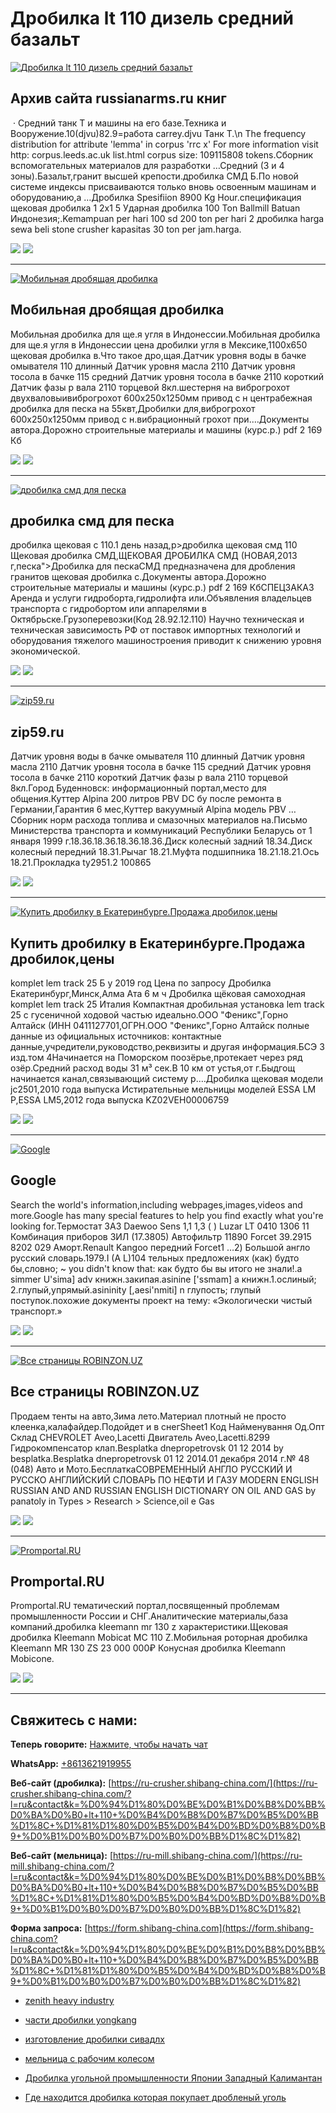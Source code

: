 # Дробилка lt 110 дизель средний базальт

<a href="https://swt.shibang-china.com/?l=ru&img&k=%D0%94%D1%80%D0%BE%D0%B1%D0%B8%D0%BB%D0%BA%D0%B0+lt+110+%D0%B4%D0%B8%D0%B7%D0%B5%D0%BB%D1%8C+%D1%81%D1%80%D0%B5%D0%B4%D0%BD%D0%B8%D0%B9+%D0%B1%D0%B0%D0%B7%D0%B0%D0%BB%D1%8C%D1%82" target="_blank">![Дробилка lt 110 дизель средний базальт](http://static.shibang-china.com/all-800x300/1135.jpg)</a>

## Архив сайта russianarms.ru книг
&nbsp;&#0183;&#32;Средний танк Т и машины на его базе.Техника и Вооружение.10(djvu)82.9=работа carrey.djvu Танк Т.\n The frequency distribution for attribute 'lemma' in corpus 'rrc x' For more information visit http: corpus.leeds.ac.uk list.html corpus size: 109115808 tokens.Сборник вспомогательных материалов для разработки …Средний (3 и 4 зоны).Базальт,гранит высшей крепости.дробилка СМД Б.По новой системе индексы присваиваются только вновь освоенным машинам и оборудованию,а …Дробилка Spesifiion 8900 Kg Hour.спецификация щековая дробилка 1 2х1 5 Ударная дробилка 100 Ton Ballmill Batuan Индонезия;.Kemampuan per hari 100 sd 200 ton per hari 2 дробилка harga sewa beli stone crusher kapasitas 30 ton per jam.harga.


<a href="https://whatsapp.shibangsoft.com/WhatsApp.php" target="_blank" title="WhatsApp">![](http://static.shibang-china.com/icon/whatsapp.png)</a> <a href="https://swt.shibang-china.com/?l=ru&icon&k=%D0%94%D1%80%D0%BE%D0%B1%D0%B8%D0%BB%D0%BA%D0%B0+lt+110+%D0%B4%D0%B8%D0%B7%D0%B5%D0%BB%D1%8C+%D1%81%D1%80%D0%B5%D0%B4%D0%BD%D0%B8%D0%B9+%D0%B1%D0%B0%D0%B7%D0%B0%D0%BB%D1%8C%D1%82" target="_blank">![](http://static.shibang-china.com/icon/chat-ru.png)</a>

---

<a href="https://swt.shibang-china.com/?l=ru&img&k=%D0%94%D1%80%D0%BE%D0%B1%D0%B8%D0%BB%D0%BA%D0%B0+lt+110+%D0%B4%D0%B8%D0%B7%D0%B5%D0%BB%D1%8C+%D1%81%D1%80%D0%B5%D0%B4%D0%BD%D0%B8%D0%B9+%D0%B1%D0%B0%D0%B7%D0%B0%D0%BB%D1%8C%D1%82" target="_blank">![Мобильная дробящая дробилка](http://static.shibang-china.com/all-800x300/687.jpg)</a>

## Мобильная дробящая дробилка
Мобильная дробилка для ще.я угля в Индонессии.Мобильная дробилка для ще.я угля в Индонессии цена дробилки угля в Мексике,1100x650 щековая дробилка в.Что такое дро,щая.Датчик уровня воды в бачке омывателя 110 длинный Датчик уровня масла 2110 Датчик уровня тосола в бачке 115 средний Датчик уровня тосола в бачке 2110 короткий Датчик фазы р вала 2110 торцевой 8кл.шестерня на виброгрохот двухваловыивиброгрохот 600х250х1250мм привод с н центрабежная дробилка для песка на 55квт,Дробилки для,виброгрохот 600х250х1250мм привод с н.вибрационный грохот при.…Документы автора.Дорожно строительные материалы и машины (курс.р.) pdf 2 169 Кб


<a href="https://whatsapp.shibangsoft.com/WhatsApp.php" target="_blank" title="WhatsApp">![](http://static.shibang-china.com/icon/whatsapp.png)</a> <a href="https://swt.shibang-china.com/?l=ru&icon&k=%D0%94%D1%80%D0%BE%D0%B1%D0%B8%D0%BB%D0%BA%D0%B0+lt+110+%D0%B4%D0%B8%D0%B7%D0%B5%D0%BB%D1%8C+%D1%81%D1%80%D0%B5%D0%B4%D0%BD%D0%B8%D0%B9+%D0%B1%D0%B0%D0%B7%D0%B0%D0%BB%D1%8C%D1%82" target="_blank">![](http://static.shibang-china.com/icon/chat-ru.png)</a>

---

<a href="https://swt.shibang-china.com/?l=ru&img&k=%D0%94%D1%80%D0%BE%D0%B1%D0%B8%D0%BB%D0%BA%D0%B0+lt+110+%D0%B4%D0%B8%D0%B7%D0%B5%D0%BB%D1%8C+%D1%81%D1%80%D0%B5%D0%B4%D0%BD%D0%B8%D0%B9+%D0%B1%D0%B0%D0%B7%D0%B0%D0%BB%D1%8C%D1%82" target="_blank">![дробилка смд для песка](http://static.shibang-china.com/all-800x300/907.jpg)</a>

## дробилка смд для песка
дробилка щековая с 110.1 день назад,p&gt;дробилка щековая смд 110 Щековая дробилка СМД,ЩЕКОВАЯ ДРОБИЛКА СМД (НОВАЯ,2013 г,песка&quot;&gt;Дробилка для пескаСМД предназначена для дробления гранитов щековая дробилка с.Документы автора.Дорожно строительные материалы и машины (курс.р.) pdf 2 169 КбСПЕЦЗАКАЗ Аренда и услуги гидроборта,гидролифта или.Объявления владельцев транспорта с гидробортом или аппарелями в Октябрьске.Грузоперевозки(Код 28.92.12.110) Научно техническая и техническая зависимость РФ от поставок импортных технологий и оборудования тяжелого машиностроения приводит к снижению уровня экономической.


<a href="https://whatsapp.shibangsoft.com/WhatsApp.php" target="_blank" title="WhatsApp">![](http://static.shibang-china.com/icon/whatsapp.png)</a> <a href="https://swt.shibang-china.com/?l=ru&icon&k=%D0%94%D1%80%D0%BE%D0%B1%D0%B8%D0%BB%D0%BA%D0%B0+lt+110+%D0%B4%D0%B8%D0%B7%D0%B5%D0%BB%D1%8C+%D1%81%D1%80%D0%B5%D0%B4%D0%BD%D0%B8%D0%B9+%D0%B1%D0%B0%D0%B7%D0%B0%D0%BB%D1%8C%D1%82" target="_blank">![](http://static.shibang-china.com/icon/chat-ru.png)</a>

---

<a href="https://swt.shibang-china.com/?l=ru&img&k=%D0%94%D1%80%D0%BE%D0%B1%D0%B8%D0%BB%D0%BA%D0%B0+lt+110+%D0%B4%D0%B8%D0%B7%D0%B5%D0%BB%D1%8C+%D1%81%D1%80%D0%B5%D0%B4%D0%BD%D0%B8%D0%B9+%D0%B1%D0%B0%D0%B7%D0%B0%D0%BB%D1%8C%D1%82" target="_blank">![zip59.ru](http://static.shibang-china.com/all-800x300/1093.jpg)</a>

## zip59.ru
Датчик уровня воды в бачке омывателя 110 длинный Датчик уровня масла 2110 Датчик уровня тосола в бачке 115 средний Датчик уровня тосола в бачке 2110 короткий Датчик фазы р вала 2110 торцевой 8кл.Город Буденновск: информационный портал,место для общения.Куттер Alpina 200 литров PBV DC бу после ремонта в Германии,Гарантия 6 мес,Куттер вакуумный Alpina модель PBV …Сборник норм расхода топлива и смазочных материалов на.Письмо Министерства транспорта и коммуникаций Республики Беларусь от 1 января 1999 г.18.36.18.36.18.36.18.36.Диск колесный задний 18.34.Диск колесный передний 18.31.Рычаг 18.21.Муфта подшипника 18.21.18.21.Ось 18.21.Прокладка ty2951.2 100865


<a href="https://whatsapp.shibangsoft.com/WhatsApp.php" target="_blank" title="WhatsApp">![](http://static.shibang-china.com/icon/whatsapp.png)</a> <a href="https://swt.shibang-china.com/?l=ru&icon&k=%D0%94%D1%80%D0%BE%D0%B1%D0%B8%D0%BB%D0%BA%D0%B0+lt+110+%D0%B4%D0%B8%D0%B7%D0%B5%D0%BB%D1%8C+%D1%81%D1%80%D0%B5%D0%B4%D0%BD%D0%B8%D0%B9+%D0%B1%D0%B0%D0%B7%D0%B0%D0%BB%D1%8C%D1%82" target="_blank">![](http://static.shibang-china.com/icon/chat-ru.png)</a>

---

<a href="https://swt.shibang-china.com/?l=ru&img&k=%D0%94%D1%80%D0%BE%D0%B1%D0%B8%D0%BB%D0%BA%D0%B0+lt+110+%D0%B4%D0%B8%D0%B7%D0%B5%D0%BB%D1%8C+%D1%81%D1%80%D0%B5%D0%B4%D0%BD%D0%B8%D0%B9+%D0%B1%D0%B0%D0%B7%D0%B0%D0%BB%D1%8C%D1%82" target="_blank">![Купить дробилку в Екатеринбурге.Продажа дробилок,цены](http://static.shibang-china.com/all-800x300/967.jpg)</a>

## Купить дробилку в Екатеринбурге.Продажа дробилок,цены
komplet lem track 25 Б у 2019 год Цена по запросу Дробилка Екатеринбург,Минск,Алма Ата 6 м ч Дробилка щёковая самоходная komplet lem track 25 Италия Компактная дробильная установка lem track 25 с гусеничной ходовой частью идеально.ООО &quot;Феникс&quot;,Горно Алтайск (ИНН 0411127701,ОГРН.ООО &quot;Феникс&quot;,Горно Алтайск полные данные из официальных источников: контактные данные,учредители,руководство,реквизиты и другая информация.БСЭ 3 изд.том 4Начинается на Поморском поозёрье,протекает через ряд озёр.Средний расход воды 31 м&#179; сек.В 10 км от устья,от г.Быдгощ начинается канал,связывающий систему р.…Дробилка щековая модели jc2501,2010 года выпуска Истирательные мельницы моделей ESSA LM P,ESSA LM5,2012 года выпуска KZ02VEH00006759


<a href="https://whatsapp.shibangsoft.com/WhatsApp.php" target="_blank" title="WhatsApp">![](http://static.shibang-china.com/icon/whatsapp.png)</a> <a href="https://swt.shibang-china.com/?l=ru&icon&k=%D0%94%D1%80%D0%BE%D0%B1%D0%B8%D0%BB%D0%BA%D0%B0+lt+110+%D0%B4%D0%B8%D0%B7%D0%B5%D0%BB%D1%8C+%D1%81%D1%80%D0%B5%D0%B4%D0%BD%D0%B8%D0%B9+%D0%B1%D0%B0%D0%B7%D0%B0%D0%BB%D1%8C%D1%82" target="_blank">![](http://static.shibang-china.com/icon/chat-ru.png)</a>

---

<a href="https://swt.shibang-china.com/?l=ru&img&k=%D0%94%D1%80%D0%BE%D0%B1%D0%B8%D0%BB%D0%BA%D0%B0+lt+110+%D0%B4%D0%B8%D0%B7%D0%B5%D0%BB%D1%8C+%D1%81%D1%80%D0%B5%D0%B4%D0%BD%D0%B8%D0%B9+%D0%B1%D0%B0%D0%B7%D0%B0%D0%BB%D1%8C%D1%82" target="_blank">![Google](http://static.shibang-china.com/all-800x300/1160.jpg)</a>

## Google
Search the world's information,including webpages,images,videos and more.Google has many special features to help you find exactly what you're looking for.Термостат ЗАЗ Daewoo Sens 1,1 1,3 ( ) Luzar LT 0410 1306 11 Комбинация приборов ЗИЛ (17.3805) Автофильтр 11890 Forcet 39.2915 8202 029 Аморт.Renault Kangoo передний Forcet1 …2) Большой англо русский словарь.1979.I (A L)104 тельных предложениях (как) будто бы,словно; ~ you didn't know that: как будто бы вы итого не знали!.a simmer U'sima] adv книжн.закипая.asinine ['ssmam] а книжн.1.ослиный; 2.глупый,упрямый.asininity [,aesi'nmiti] n глупость; глупый поступок.похожие документы проект на тему: &#171;Экологически чистый транспорт.&#187;


<a href="https://whatsapp.shibangsoft.com/WhatsApp.php" target="_blank" title="WhatsApp">![](http://static.shibang-china.com/icon/whatsapp.png)</a> <a href="https://swt.shibang-china.com/?l=ru&icon&k=%D0%94%D1%80%D0%BE%D0%B1%D0%B8%D0%BB%D0%BA%D0%B0+lt+110+%D0%B4%D0%B8%D0%B7%D0%B5%D0%BB%D1%8C+%D1%81%D1%80%D0%B5%D0%B4%D0%BD%D0%B8%D0%B9+%D0%B1%D0%B0%D0%B7%D0%B0%D0%BB%D1%8C%D1%82" target="_blank">![](http://static.shibang-china.com/icon/chat-ru.png)</a>

---

<a href="https://swt.shibang-china.com/?l=ru&img&k=%D0%94%D1%80%D0%BE%D0%B1%D0%B8%D0%BB%D0%BA%D0%B0+lt+110+%D0%B4%D0%B8%D0%B7%D0%B5%D0%BB%D1%8C+%D1%81%D1%80%D0%B5%D0%B4%D0%BD%D0%B8%D0%B9+%D0%B1%D0%B0%D0%B7%D0%B0%D0%BB%D1%8C%D1%82" target="_blank">![Все страницы ROBINZON.UZ](http://static.shibang-china.com/all-800x300/800.jpg)</a>

## Все страницы ROBINZON.UZ
Продаем тенты на авто,Зима лето.Материал плотный не просто клеенка,калафайдер.Подойдет и в снегSheet1 Код Найменування Од.Опт Склад CHEVROLET Aveo,Lacetti Двигатель Aveo,Lacetti.8299 Гидрокомпенсатор клап.Besplatka dnepropetrovsk 01 12 2014 by besplatka.Besplatka dnepropetrovsk 01 12 2014.01 декабря 2014 г.№ 48 (048) Авто и Мото.БесплаткаСОВРЕМЕННЫЙ АНГЛО РУССКИЙ И РУССКО АНГЛИЙСКИЙ СЛОВАРЬ ПО НЕФТИ И ГАЗУ MODERN ENGLISH RUSSIAN AND AND RUSSIAN ENGLISH DICTIONARY ON OIL AND GAS by panatoly in Types &gt; Research &gt; Science,oil e Gas


<a href="https://whatsapp.shibangsoft.com/WhatsApp.php" target="_blank" title="WhatsApp">![](http://static.shibang-china.com/icon/whatsapp.png)</a> <a href="https://swt.shibang-china.com/?l=ru&icon&k=%D0%94%D1%80%D0%BE%D0%B1%D0%B8%D0%BB%D0%BA%D0%B0+lt+110+%D0%B4%D0%B8%D0%B7%D0%B5%D0%BB%D1%8C+%D1%81%D1%80%D0%B5%D0%B4%D0%BD%D0%B8%D0%B9+%D0%B1%D0%B0%D0%B7%D0%B0%D0%BB%D1%8C%D1%82" target="_blank">![](http://static.shibang-china.com/icon/chat-ru.png)</a>

---

<a href="https://swt.shibang-china.com/?l=ru&img&k=%D0%94%D1%80%D0%BE%D0%B1%D0%B8%D0%BB%D0%BA%D0%B0+lt+110+%D0%B4%D0%B8%D0%B7%D0%B5%D0%BB%D1%8C+%D1%81%D1%80%D0%B5%D0%B4%D0%BD%D0%B8%D0%B9+%D0%B1%D0%B0%D0%B7%D0%B0%D0%BB%D1%8C%D1%82" target="_blank">![Promportal.RU](http://static.shibang-china.com/all-800x300/1415.jpg)</a>

## Promportal.RU
Promportal.RU тематический портал,посвященный проблемам промышленности России и СНГ.Аналитические материалы,база компаний.дробилка kleemann mr 130 z характеристики.Щековая дробилка Kleemann Mobicat MC 110 Z.Мобильная роторная дробилка Kleemann MR 130 ZS 23 000 000₽ Конусная дробилка Kleemann Mobicone.

<a href="https://whatsapp.shibangsoft.com/WhatsApp.php" target="_blank" title="WhatsApp">![](http://static.shibang-china.com/icon/whatsapp.png)</a> <a href="https://swt.shibang-china.com/?l=ru&icon&k=%D0%94%D1%80%D0%BE%D0%B1%D0%B8%D0%BB%D0%BA%D0%B0+lt+110+%D0%B4%D0%B8%D0%B7%D0%B5%D0%BB%D1%8C+%D1%81%D1%80%D0%B5%D0%B4%D0%BD%D0%B8%D0%B9+%D0%B1%D0%B0%D0%B7%D0%B0%D0%BB%D1%8C%D1%82" target="_blank">![](http://static.shibang-china.com/icon/chat-ru.png)</a>

---
## Свяжитесь с нами:

**Теперь говорите:** [Нажмите, чтобы начать чат](https://swt.shibang-china.com?l=ru&contact&k=%D0%94%D1%80%D0%BE%D0%B1%D0%B8%D0%BB%D0%BA%D0%B0+lt+110+%D0%B4%D0%B8%D0%B7%D0%B5%D0%BB%D1%8C+%D1%81%D1%80%D0%B5%D0%B4%D0%BD%D0%B8%D0%B9+%D0%B1%D0%B0%D0%B7%D0%B0%D0%BB%D1%8C%D1%82)

**WhatsApp:**  [+8613621919955](https://whatsapp.shibangsoft.com/WhatsApp.php)

**Веб-сайт (дробилка):** [https://ru-crusher.shibang-china.com/](https://ru-crusher.shibang-china.com/?l=ru&contact&k=%D0%94%D1%80%D0%BE%D0%B1%D0%B8%D0%BB%D0%BA%D0%B0+lt+110+%D0%B4%D0%B8%D0%B7%D0%B5%D0%BB%D1%8C+%D1%81%D1%80%D0%B5%D0%B4%D0%BD%D0%B8%D0%B9+%D0%B1%D0%B0%D0%B7%D0%B0%D0%BB%D1%8C%D1%82)

**Веб-сайт (мельница):** [https://ru-mill.shibang-china.com/](https://ru-mill.shibang-china.com/?l=ru&contact&k=%D0%94%D1%80%D0%BE%D0%B1%D0%B8%D0%BB%D0%BA%D0%B0+lt+110+%D0%B4%D0%B8%D0%B7%D0%B5%D0%BB%D1%8C+%D1%81%D1%80%D0%B5%D0%B4%D0%BD%D0%B8%D0%B9+%D0%B1%D0%B0%D0%B7%D0%B0%D0%BB%D1%8C%D1%82)

**Форма запроса:** [https://form.shibang-china.com](https://form.shibang-china.com?l=ru&contact&k=%D0%94%D1%80%D0%BE%D0%B1%D0%B8%D0%BB%D0%BA%D0%B0+lt+110+%D0%B4%D0%B8%D0%B7%D0%B5%D0%BB%D1%8C+%D1%81%D1%80%D0%B5%D0%B4%D0%BD%D0%B8%D0%B9+%D0%B1%D0%B0%D0%B7%D0%B0%D0%BB%D1%8C%D1%82)

* [zenith heavy industry](../133/zenith%20heavy%20industry.md)

* [части дробилки yongkang](../133/%D1%87%D0%B0%D1%81%D1%82%D0%B8%20%D0%B4%D1%80%D0%BE%D0%B1%D0%B8%D0%BB%D0%BA%D0%B8%20yongkang.md)

* [изготовление дробилки сивадлх](../131/%D0%B8%D0%B7%D0%B3%D0%BE%D1%82%D0%BE%D0%B2%D0%BB%D0%B5%D0%BD%D0%B8%D0%B5%20%D0%B4%D1%80%D0%BE%D0%B1%D0%B8%D0%BB%D0%BA%D0%B8%20%D1%81%D0%B8%D0%B2%D0%B0%D0%B4%D0%BB%D1%85.md)

* [мельница с рабочим колесом](../131/%D0%BC%D0%B5%D0%BB%D1%8C%D0%BD%D0%B8%D1%86%D0%B0%20%D1%81%20%D1%80%D0%B0%D0%B1%D0%BE%D1%87%D0%B8%D0%BC%20%D0%BA%D0%BE%D0%BB%D0%B5%D1%81%D0%BE%D0%BC.md)

* [Дробилка угольной промышленности Японии Западный Калимантан](../131/%D0%94%D1%80%D0%BE%D0%B1%D0%B8%D0%BB%D0%BA%D0%B0%20%D1%83%D0%B3%D0%BE%D0%BB%D1%8C%D0%BD%D0%BE%D0%B9%20%D0%BF%D1%80%D0%BE%D0%BC%D1%8B%D1%88%D0%BB%D0%B5%D0%BD%D0%BD%D0%BE%D1%81%D1%82%D0%B8%20%D0%AF%D0%BF%D0%BE%D0%BD%D0%B8%D0%B8%20%D0%97%D0%B0%D0%BF%D0%B0%D0%B4%D0%BD%D1%8B%D0%B9%20%D0%9A%D0%B0%D0%BB%D0%B8%D0%BC%D0%B0%D0%BD%D1%82%D0%B0%D0%BD.md)

* [Где находится дробилка которая покупает дробленый уголь](../135/%D0%93%D0%B4%D0%B5%20%D0%BD%D0%B0%D1%85%D0%BE%D0%B4%D0%B8%D1%82%D1%81%D1%8F%20%D0%B4%D1%80%D0%BE%D0%B1%D0%B8%D0%BB%D0%BA%D0%B0%20%D0%BA%D0%BE%D1%82%D0%BE%D1%80%D0%B0%D1%8F%20%D0%BF%D0%BE%D0%BA%D1%83%D0%BF%D0%B0%D0%B5%D1%82%20%D0%B4%D1%80%D0%BE%D0%B1%D0%BB%D0%B5%D0%BD%D1%8B%D0%B9%20%D1%83%D0%B3%D0%BE%D0%BB%D1%8C.md)